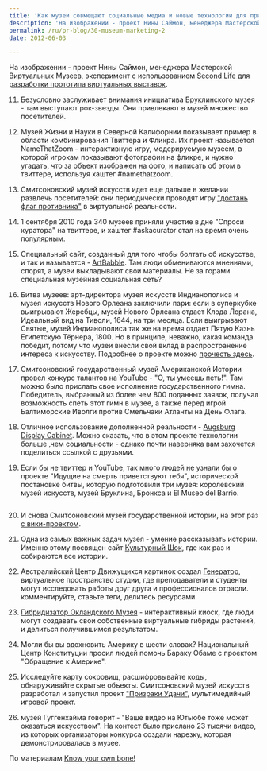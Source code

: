 ```yaml
---
title: 'Как музеи совмещают социальные медиа и новые технологии для привлечения посетителей'
description: 'На изображении - проект Нины Саймон, менеджера Мастерской Виртуальных Музеев, эксперимент с использованием Second Life для разработки прототипа виртуальных выставок.'
permalink: /ru/pr-blog/30-museum-marketing-2
date: 2012-06-03

---
```


На изображении - проект Нины Саймон, менеджера Мастерской Виртуальных Музеев, эксперимент с использованием <a href="https://thetechvirtual.org">Second Life для разработки прототипа виртуальных выставок</a>.

11. Безусловно заслуживает внимания инициатива Бруклинского музея - там выступают рок-звезды.  Они привлекают в музей множество посетителей.

12. Музей Жизни и Науки в Северной Калифорнии показывает пример в области комбинирования Твиттера и Фликра. Их проект называется NameThatZoom - интерактивную игру, модерируемую музеем, в которой игрокам показывают фотографии на фликре, и нужно угадать, что за объект изображен на фото, и написать об этом в твиттере, используя хаштег  #namethatzoom.

13. Смитсоновский музей искусств идет еще дальше в желании развлечь посетителей: они периодически проводят игру <a href="https://www.wired.com/magazine/2010/09/play-capture-the-flag-with-armed-belly-dancers-at-the-smithsonian">"достань флаг противника"</a> в виртуальной реальности.

14. 1 сентября 2010 года 340 музеев приняли участие в дне "Спроси куратора" на твиттере, и хаштег  #askacurator стал на время очень популярным.

15. Специальный сайт, созданный для того чтобы болтать об искусстве, и так и называется - <a href="https://www.wired.com/magazine/2010/09/play-capture-the-flag-with-armed-belly-dancers-at-the-smithsonian">ArtBabble</a>. Там люди обмениваются мнениями, спорят, а музеи выкладывают свои материалы. Не за горами специальная музейная социальная сеть?

16. Битва музеев:  арт-директора музея искусств  Индианополиса и музея искусств Нового Орлеана заключили пари: если в суперкубке выигрывают Жеребцы, музей Нового Орлеана отдает Клода Лорана, Идеальный вид на Тиволи,  1644, на три месяца. Если выигрывают Святые, музей Индианополиса так же на время отдает Пятую Казнь Египетскую Тёрнера, 1800.  Но в принципе, неважно, какая команда победит, потому что музеи внесли свой вклад в распространение интереса к искусству. Подробнее о проекте можно <a href="https://colleendilen.com/2010/02/06/when-art-museum-directors-talk-trash-everybody-wins/">прочесть здесь</a>.

17. Смитсоновский государственный музей Американской Истории провел конкурс талантов на  YouTube - "О, ты умеешь петь!". Там можно было прислать свое исполнение государственного гимна. Победитель, выбранный из более чем 800 поданных заявок, получал возможность спеть этот гимн в музее, а также перед игрой Балтиморские Иволги против Смельчаки Атланты на День Флага.

18. Отличное использование дополненной реальности - <a href="https://www.getty.edu/art/exhibitions/north_pavilion/ar/index.html">Augsburg Display Cabinet</a>. Можно сказать, что в этом проекте технологии больше ,чем социальности - однако почти наверняка вам захочется поделиться ссылкой с друзьями.

19. Если бы не твиттер и  YouTube, так много людей не узнали бы о проекте "Идущие на смерть приветствуют тебя", исторической постановке битвы, которую подготовили три музея: королевский музей искусств, музей Бруклина, Бронкса и El Museo del Barrio.

<img src="https://colleendilen.files.wordpress.com/2010/10/thoseabouttodie.jpg?w=418&amp;h=304" alt="">

20. И снова Смитсоновский музей государственной истории, на этот раз <a href="https://smithsonian-webstrategy.wikispaces.com/">с вики-проектом</a>.

21. Одна из самых важных задач музея - умение рассказывать истории. Именно этому посвящен сайт <a href="https://www.cultureshock.org.uk/home.html">Культурный Шок</a>, где как раз и собираются все истории.

22. Австралийский Центр Движущихся картинок создал <a href="https://generator.acmi.net.au/">Генератор</a>, виртуальное пространство студии, где преподаватели и студенты могут исследовать работы друг друга и профессионалов отрасли. комментируйте, ставьте теги, делитесь ресурсами.

23. <a href="https://www.clicksuite.co.nz/#/work/aucklandmuseum/hybridiser">Гибридизатор Окландского Музея</a>  - интерактивный киоск, где люди могут создавать свои собственные виртуальные гибриды растений, и делиться получившимся результатом.

24. Могли бы вы вдохновить Америку в шести словах? Национальный Центр Конституции просил людей помочь Бараку Обаме с проектом "Обращение к Америке".

25. Исследуйте карту сокровищ, расшифровывайте коды, обнаруживайте скрытые объекты. Смитсоновский музей искусств разработал и запустил проект <a href="https://ghostsofachance.com/"> "Призраки Удачи"</a>, мультимедийный игровой проект.

26. музей Гуггенхайма говорит - "Ваше видео на Ютьюбе тоже может оказаться искусством".  На контест было прислано 23 тысячи видео, из которых организаторы конкурса создали нарезку, которая демонстрировалась в музее.

По материалам <a href="https://colleendilen.com/2010/10/18/41-ways-museums-are-merging-social-and-tech-to-engage-audiences/"> Know your own bone! </a>

